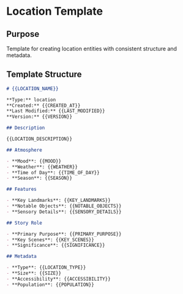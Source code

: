 # Location Template

## Purpose

Template for creating location entities with consistent structure and metadata.

## Template Structure

```markdown
# {{LOCATION_NAME}}

**Type:** location  
**Created:** {{CREATED_AT}}  
**Last Modified:** {{LAST_MODIFIED}}  
**Version:** {{VERSION}}

## Description

{{LOCATION_DESCRIPTION}}

## Atmosphere

- **Mood**: {{MOOD}}
- **Weather**: {{WEATHER}}
- **Time of Day**: {{TIME_OF_DAY}}
- **Season**: {{SEASON}}

## Features

- **Key Landmarks**: {{KEY_LANDMARKS}}
- **Notable Objects**: {{NOTABLE_OBJECTS}}
- **Sensory Details**: {{SENSORY_DETAILS}}

## Story Role

- **Primary Purpose**: {{PRIMARY_PURPOSE}}
- **Key Scenes**: {{KEY_SCENES}}
- **Significance**: {{SIGNIFICANCE}}

## Metadata

- **Type**: {{LOCATION_TYPE}}
- **Size**: {{SIZE}}
- **Accessibility**: {{ACCESSIBILITY}}
- **Population**: {{POPULATION}}
```

